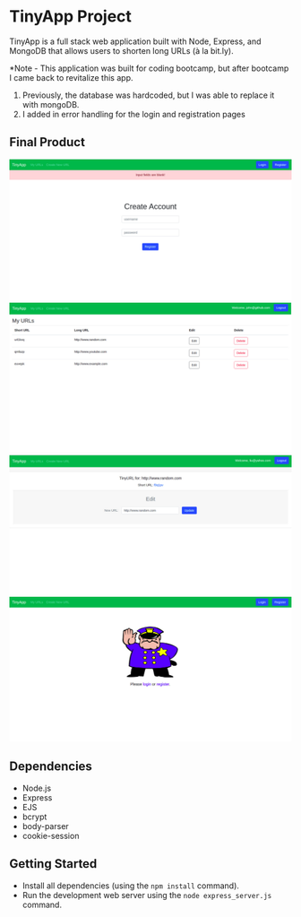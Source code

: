 # TinyApp Project

TinyApp is a full stack web application built with Node, Express, and MongoDB that allows users to shorten long URLs (à la bit.ly).

*Note - This application was built for coding bootcamp, but after bootcamp I came back to revitalize this app. 

1. Previously, the database was hardcoded, but I was able to replace it with mongoDB. 
2. I added in error handling for the login and registration pages

## Final Product

!["register-error"](https://github.com/kvnchu2/tinyapp/blob/master/docs/register-error.jpeg?raw=true)
!["url-table "](https://github.com/kvnchu2/tinyapp/blob/master/docs/url-table.jpeg?raw=true)
!["screenshot for edit page"](https://github.com/kvnchu2/tinyapp/blob/master/docs/update.jpeg?raw=true)
!["forbidden"](https://github.com/kvnchu2/tinyapp/blob/master/docs/forbidden.jpeg?raw=true)

## Dependencies

- Node.js
- Express
- EJS
- bcrypt
- body-parser
- cookie-session

## Getting Started

- Install all dependencies (using the `npm install` command).
- Run the development web server using the `node express_server.js` command.
